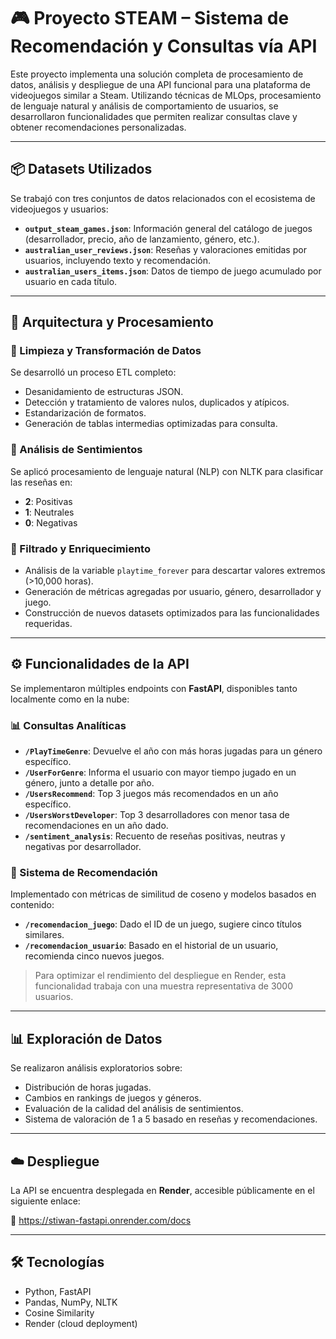 # 🎮 Proyecto STEAM – Sistema de Recomendación y Consultas vía API

Este proyecto implementa una solución completa de procesamiento de datos, análisis y despliegue de una API funcional para una plataforma de videojuegos similar a Steam. Utilizando técnicas de MLOps, procesamiento de lenguaje natural y análisis de comportamiento de usuarios, se desarrollaron funcionalidades que permiten realizar consultas clave y obtener recomendaciones personalizadas.

---

## 📦 Datasets Utilizados

Se trabajó con tres conjuntos de datos relacionados con el ecosistema de videojuegos y usuarios:

- **`output_steam_games.json`**: Información general del catálogo de juegos (desarrollador, precio, año de lanzamiento, género, etc.).
- **`australian_user_reviews.json`**: Reseñas y valoraciones emitidas por usuarios, incluyendo texto y recomendación.
- **`australian_users_items.json`**: Datos de tiempo de juego acumulado por usuario en cada título.

---

## 🧱 Arquitectura y Procesamiento

### 🔹 Limpieza y Transformación de Datos

Se desarrolló un proceso ETL completo:
- Desanidamiento de estructuras JSON.
- Detección y tratamiento de valores nulos, duplicados y atípicos.
- Estandarización de formatos.
- Generación de tablas intermedias optimizadas para consulta.

### 🔹 Análisis de Sentimientos

Se aplicó procesamiento de lenguaje natural (NLP) con NLTK para clasificar las reseñas en:
- **2**: Positivas
- **1**: Neutrales
- **0**: Negativas

### 🔹 Filtrado y Enriquecimiento

- Análisis de la variable `playtime_forever` para descartar valores extremos (>10,000 horas).
- Generación de métricas agregadas por usuario, género, desarrollador y juego.
- Construcción de nuevos datasets optimizados para las funcionalidades requeridas.

---

## ⚙️ Funcionalidades de la API

Se implementaron múltiples endpoints con **FastAPI**, disponibles tanto localmente como en la nube:

### 📊 Consultas Analíticas

- **`/PlayTimeGenre`**: Devuelve el año con más horas jugadas para un género específico.
- **`/UserForGenre`**: Informa el usuario con mayor tiempo jugado en un género, junto a detalle por año.
- **`/UsersRecommend`**: Top 3 juegos más recomendados en un año específico.
- **`/UsersWorstDeveloper`**: Top 3 desarrolladores con menor tasa de recomendaciones en un año dado.
- **`/sentiment_analysis`**: Recuento de reseñas positivas, neutras y negativas por desarrollador.

### 🤖 Sistema de Recomendación

Implementado con métricas de similitud de coseno y modelos basados en contenido:

- **`/recomendacion_juego`**: Dado el ID de un juego, sugiere cinco títulos similares.
- **`/recomendacion_usuario`**: Basado en el historial de un usuario, recomienda cinco nuevos juegos.

> Para optimizar el rendimiento del despliegue en Render, esta funcionalidad trabaja con una muestra representativa de 3000 usuarios.

---

## 📊 Exploración de Datos

Se realizaron análisis exploratorios sobre:
- Distribución de horas jugadas.
- Cambios en rankings de juegos y géneros.
- Evaluación de la calidad del análisis de sentimientos.
- Sistema de valoración de 1 a 5 basado en reseñas y recomendaciones.

---

## ☁️ Despliegue

La API se encuentra desplegada en **Render**, accesible públicamente en el siguiente enlace:

🔗 https://stiwan-fastapi.onrender.com/docs

---

## 🛠️ Tecnologías

- Python, FastAPI
- Pandas, NumPy, NLTK
- Cosine Similarity
- Render (cloud deployment)